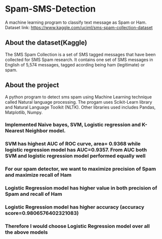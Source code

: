 # Spam-SMS-Detection
A machine learning program to classify text message as Spam or Ham.
Dataset link: https://www.kaggle.com/uciml/sms-spam-collection-dataset
## About the dataset(Kaggle)
The SMS Spam Collection is a set of SMS tagged messages that have been collected for SMS Spam research. It contains one set of SMS messages in English of 5,574 messages, tagged acording being ham (legitimate) or spam.
## About the project
A python program to detect sms spam using Machine Learning technique called Natural language processing. The progam uses Scikit-Learn library and Natural Language Toolkit (NLTK). Other libraries used includes Pandas, Matplotlib, Numpy.
### Implemented Naive bayes, SVM, Logistic regression and K-Nearest Neighbor model.

### SVM has highest AUC of ROC curve, area= 0.9368 while logistic regression model has AUC=0.9357. From AUC both SVM and logistic regression model performed equally well

### For our spam detector, we want to maximize precision of Spam and maximize recall of Ham

### Logistic Regression model has higher value in both precision of Spam and recall of Ham

### Logistic Regression model has higher accuracy (accuracy score=0.9806576402321083)

### Therefore I would choose Logistic Regression model over all the above models

